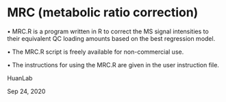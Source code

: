 # MRC (metabolic ratio correction)


•	MRC.R is a program written in R to correct the MS signal intensities to their equivalent QC loading amounts based on the best regression model. 

•	The MRC.R script is freely available for non-commercial use.

•	The instructions for using the MRC.R are given in the user instruction file.


HuanLab

Sep 24, 2020

